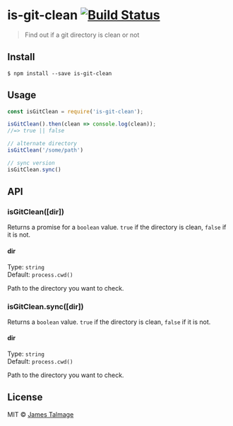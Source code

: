 # is-git-clean [![Build Status](https://travis-ci.org/jamestalmage/is-git-clean.svg?branch=master)](https://travis-ci.org/jamestalmage/is-git-clean)

> Find out if a git directory is clean or not


## Install

```
$ npm install --save is-git-clean
```


## Usage

```js
const isGitClean = require('is-git-clean');

isGitClean().then(clean => console.log(clean));
//=> true || false

// alternate directory
isGitClean('/some/path')

// sync version
isGitClean.sync()
```


## API

### isGitClean([dir])

Returns a promise for a `boolean` value. `true` if the directory is clean, `false` if it is not.

#### dir

Type: `string` <br>
Default: `process.cwd()`

Path to the directory you want to check.

### isGitClean.sync([dir])

Returns a `boolean` value. `true` if the directory is clean, `false` if it is not.

#### dir

Type: `string` <br>
Default: `process.cwd()`

Path to the directory you want to check.

## License

MIT © [James Talmage](http://github.com/jamestalmage)
